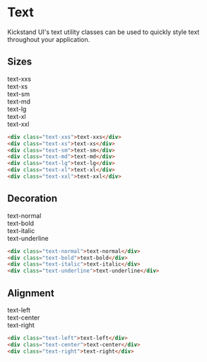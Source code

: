 # Text

Kickstand UI's text utility classes can be used to quickly style text throughout your application.

## Sizes

<div class="my-xl">
    <div class="text-xxs">text-xxs</div>
    <div class="text-xs">text-xs</div>
    <div class="text-sm">text-sm</div>
    <div class="text-md">text-md</div>
    <div class="text-lg">text-lg</div>
    <div class="text-xl">text-xl</div>
    <div class="text-xxl">text-xxl</div>
</div>

```html
<div class="text-xxs">text-xxs</div>
<div class="text-xs">text-xs</div>
<div class="text-sm">text-sm</div>
<div class="text-md">text-md</div>
<div class="text-lg">text-lg</div>
<div class="text-xl">text-xl</div>
<div class="text-xxl">text-xxl</div>
```

## Decoration

<div class="my-xl">
    <div class="my-md text-normal">text-normal</div>
    <div class="my-md text-bold">text-bold</div>
    <div class="my-md text-italic">text-italic</div>
    <div class="my-md text-underline">text-underline</div>
</div>

```html
<div class="text-normal">text-normal</div>
<div class="text-bold">text-bold</div>
<div class="text-italic">text-italic</div>
<div class="text-underline">text-underline</div>
```

## Alignment

<div class="my-xl">
    <div class="my-md p-sm bg-light-light text-left">text-left</div>
    <div class="my-md p-sm bg-light-light text-center">text-center</div>
    <div class="my-md p-sm bg-light-light text-right">text-right</div>
</div>

```html
<div class="text-left">text-left</div>
<div class="text-center">text-center</div>
<div class="text-right">text-right</div>
```
